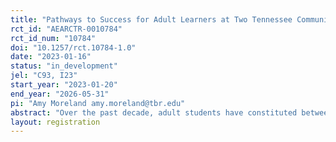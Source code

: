 ```yaml
---
title: "Pathways to Success for Adult Learners at Two Tennessee Community Colleges: Evidence from a Field Experiment"
rct_id: "AEARCTR-0010784"
rct_id_num: "10784"
doi: "10.1257/rct.10784-1.0"
date: "2023-01-16"
status: "in_development"
jel: "C93, I23"
start_year: "2023-01-20"
end_year: "2026-05-31"
pi: "Amy Moreland amy.moreland@tbr.edu"
abstract: "Over the past decade, adult students have constituted between 24% and 36% of fall enrollment in the Tennessee community college system. However, many of these students have struggled to persist and complete a credential. Three-year graduation rates for adult students have held steady at approximately 23% for the last four years. Adults who complete a credential stand to realize significant benefits to their employment prospects and earnings, but too few adults persist to completion to experience these benefits. To address the challenges adult students face on their path to a college credential, we will partner with two colleges (Jackson State Community College and Northeast State Community College) to redesign the experience of adults in their first year of college, including students who are new to college and students who are returning to college after time away. The intervention includes two components: redesigned general education courses and success coaches who are embedded within those courses. We will offer stipends to five faculty members per year at each partner college to incorporate adult-friendly teaching strategies into the general education courses they teach. Half of the eligible adult students who enroll in these redesigned courses will be randomly assigned to coaching. Coaches will have a caseload of no more than 150 students, which is substantially lower than the average caseload of 569 students per relational advisor at Tennessee community colleges. Coaches will meet with students two times in each semester (either in person or virtually) and will reach out at least weekly via text message and email, with the goals of connecting students with campus resources, helping them identify majors and careers that are most relevant to their goals, and supporting their academic progress. For students enrolled in the redesigned courses, coaches will work closely with instructors to monitor the progress of their assigned students and proactively intervene as students encounter difficulties. Because we will estimate the impact of each component of the intervention separately as well as the two components together, the experiment will have three treatment arms: (1) coaching only; (2) course redesign only; and (3) coaching and course redesign. Students are eligible to participate in the intervention if they meet the following criteria: enrolled as a degree- or certificate-seeking student at Jackson State or Northeast State; graduated from high school more than five years ago; either in their first-ever semester of college or in their first semester back in college after a break of at least one semester (excluding summer); and not part of any special populations that will be excluded from the sample (i.e., students who have access to enhanced advising through another program on campus and students in prison education programs). We will provide coaching for five cohorts (i.e., students beginning in each of the fall and spring semesters between spring 2023 and spring 2025), and students will receive coaching for a full academic year. Spring 2023 will serve as a pilot of the intervention, and data from this semester will not be included in the experimental evaluation. For each cohort, we will randomize students into the treatment and control conditions after stratifying by college (i.e., site), student type (i.e., first-time or returning student), and enrollment in a redesigned course section. Randomization occurs at the individual level. Across the two years, we will assign up to 600 students to the two coaches at Jackson State and up to 900 students to the three coaches at Northeast State to maintain a caseload of no more than 150 students per coach in a year. Based on enrollment data from the most recent academic year and expected adult enrollment in the redesigned courses, we estimate that there will be approximately 650 students in the treatment arms and 416 students in the control group at Jackson State. We expect that there will be approximately 950 students in the treatment arms and 768 students in the control group at Northeast State. Our primary outcomes of interest are course success rates, semester-to-semester persistence, year-to-year persistence, and two-year completion rates. We will treat all other outcomes and subgroup analyses as exploratory."
layout: registration
---
```


